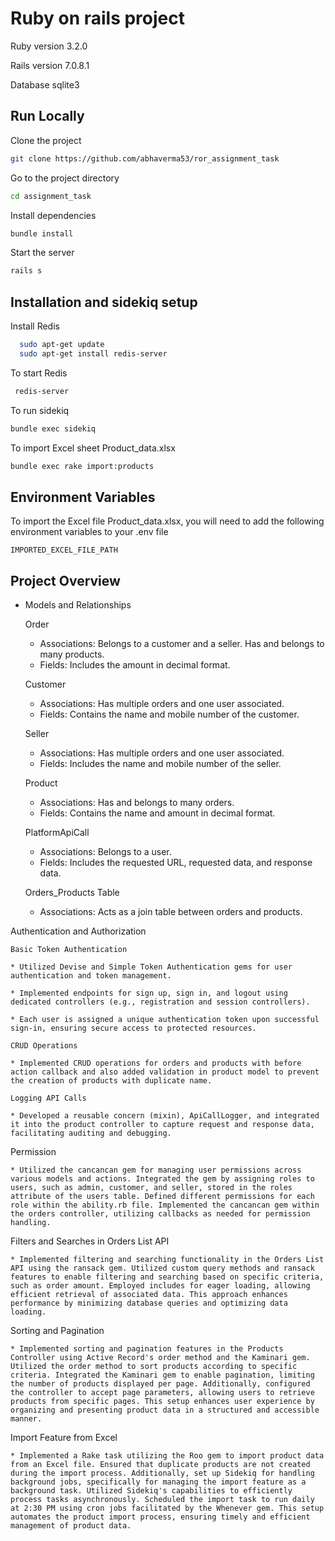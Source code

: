 # Ruby on rails project

Ruby version  3.2.0

Rails version 7.0.8.1

Database sqlite3


## Run Locally

Clone the project

```bash
git clone https://github.com/abhaverma53/ror_assignment_task
```

Go to the project directory

```bash
cd assignment_task
```

Install dependencies

```bash
bundle install
```

Start the server

```bash
rails s 

```

## Installation and sidekiq setup

Install Redis 

```bash
  sudo apt-get update
  sudo apt-get install redis-server
```
To start Redis 
 ```bash
  redis-server
```
To run sidekiq 
   ```bash
  bundle exec sidekiq
```
To import Excel sheet Product_data.xlsx
 ```bash
bundle exec rake import:products
```


## Environment Variables

To import the Excel file Product_data.xlsx, you will need to add the following environment variables to your .env file

`IMPORTED_EXCEL_FILE_PATH`



## Project Overview

* Models and Relationships
    
    Order

    * Associations: Belongs to a customer and a seller. Has and belongs to many products.
    * Fields: Includes the amount in decimal format.

    Customer

    * Associations: Has multiple orders and one user associated.
    * Fields: Contains the name and mobile number of the customer.

    Seller

    * Associations: Has multiple orders and one user associated.
    * Fields: Includes the name and mobile number of the seller.

    Product

    * Associations: Has and belongs to many orders.
    * Fields: Contains the name and amount in decimal format.

    PlatformApiCall

    * Associations: Belongs to a user.
    * Fields: Includes the requested URL, requested data, and response data.

    Orders_Products Table

    * Associations: Acts as a join table between orders and products.


Authentication and Authorization

    Basic Token Authentication

    * Utilized Devise and Simple Token Authentication gems for user authentication and token management.

    * Implemented endpoints for sign up, sign in, and logout using dedicated controllers (e.g., registration and session controllers).

    * Each user is assigned a unique authentication token upon successful sign-in, ensuring secure access to protected resources.

    CRUD Operations

    * Implemented CRUD operations for orders and products with before action callback and also added validation in product model to prevent the creation of products with duplicate name.

    Logging API Calls

    * Developed a reusable concern (mixin), ApiCallLogger, and integrated it into the product controller to capture request and response data, facilitating auditing and debugging.

Permission

    * Utilized the cancancan gem for managing user permissions across various models and actions. Integrated the gem by assigning roles to users, such as admin, customer, and seller, stored in the roles attribute of the users table. Defined different permissions for each role within the ability.rb file. Implemented the cancancan gem within the orders controller, utilizing callbacks as needed for permission handling.


Filters and Searches in Orders List API

    * Implemented filtering and searching functionality in the Orders List API using the ransack gem. Utilized custom query methods and ransack features to enable filtering and searching based on specific criteria, such as order amount. Employed includes for eager loading, allowing efficient retrieval of associated data. This approach enhances performance by minimizing database queries and optimizing data loading.


Sorting and Pagination

    * Implemented sorting and pagination features in the Products Controller using Active Record's order method and the Kaminari gem. Utilized the order method to sort products according to specific criteria. Integrated the Kaminari gem to enable pagination, limiting the number of products displayed per page. Additionally, configured the controller to accept page parameters, allowing users to retrieve products from specific pages. This setup enhances user experience by organizing and presenting product data in a structured and accessible manner.


Import Feature from Excel

    * Implemented a Rake task utilizing the Roo gem to import product data from an Excel file. Ensured that duplicate products are not created during the import process. Additionally, set up Sidekiq for handling background jobs, specifically for managing the import feature as a background task. Utilized Sidekiq's capabilities to efficiently process tasks asynchronously. Scheduled the import task to run daily at 2:30 PM using cron jobs facilitated by the Whenever gem. This setup automates the product import process, ensuring timely and efficient management of product data.
